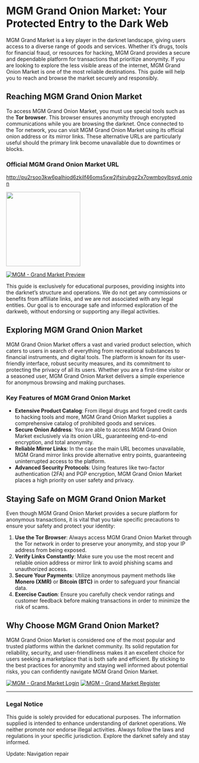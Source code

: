 # MGM Grand Onion Market: Your Protected Entry to the Dark Web

MGM Grand Market is a key player in the darknet landscape, giving users access to a diverse range of goods and services. Whether it’s drugs, tools for financial fraud, or resources for hacking, MGM Grand provides a secure and dependable platform for transactions that prioritize anonymity. If you are looking to explore the less visible areas of the internet, MGM Grand Onion Market is one of the most reliable destinations. This guide will help you to reach and browse the market securely and responsibly.

## Reaching MGM Grand Onion Market

To access MGM Grand Onion Market, you must use special tools such as the **Tor browser**. This browser ensures anonymity through encrypted communications while you are browsing the darknet. Once connected to the Tor network, you can visit MGM Grand Onion Market using its official onion address or its mirror links. These alternative URLs are particularly useful should the primary link become unavailable due to downtimes or blocks.

### Official MGM Grand Onion Market URL

http://pu2rsoo3kw6palhiod6zkilf46oms5xw2jfsirubgz2x7owmboylbsyd.onion

[<img src="/illustrations/name.webp" width="200">](http://pu2rsoo3kw6palhiod6zkilf46oms5xw2jfsirubgz2x7owmboylbsyd.onion)

<a href="http://pu2rsoo3kw6palhiod6zkilf46oms5xw2jfsirubgz2x7owmboylbsyd.onion"><img src="/illustrations/divide.webp" alt="MGM - Grand Market Preview" style="max-width: 100%;"></a>

This guide is exclusively for educational purposes, providing insights into the darknet’s structure and operations. We do not get any commissions or benefits from affiliate links, and we are not associated with any legal entities. Our goal is to encourage safe and informed exploration of the darkweb, without endorsing or supporting any illegal activities.

## Exploring MGM Grand Onion Market

MGM Grand Onion Market offers a vast and varied product selection, which caters to users in search of everything from recreational substances to financial instruments, and digital tools. The platform is known for its user-friendly interface, robust security measures, and its commitment to protecting the privacy of all its users. Whether you are a first-time visitor or a seasoned user, MGM Grand Onion Market delivers a simple experience for anonymous browsing and making purchases.

### Key Features of MGM Grand Onion Market

-   **Extensive Product Catalog**: From illegal drugs and forged credit cards to hacking tools and more, MGM Grand Onion Market supplies a comprehensive catalog of prohibited goods and services.
-   **Secure Onion Address**: You are able to access MGM Grand Onion Market exclusively via its onion URL, guaranteeing end-to-end encryption, and total anonymity.
-   **Reliable Mirror Links**: In the case the main URL becomes unavailable, MGM Grand mirror links provide alternative entry points, guaranteeing uninterrupted access to the platform.
-   **Advanced Security Protocols**: Using features like two-factor authentication (2FA) and PGP encryption, MGM Grand Onion Market places a high priority on user safety and privacy.

## Staying Safe on MGM Grand Onion Market

Even though MGM Grand Onion Market provides a secure platform for anonymous transactions, it is vital that you take specific precautions to ensure your safety and protect your identity:

1.  **Use the Tor Browser**: Always access MGM Grand Onion Market through the Tor network in order to preserve your anonymity, and stop your IP address from being exposed.
2.  **Verify Links Constantly**: Make sure you use the most recent and reliable onion address or mirror link to avoid phishing scams and unauthorized access.
3.  **Secure Your Payments**: Utilize anonymous payment methods like **Monero (XMR)** or **Bitcoin (BTC)** in order to safeguard your financial data.
4.  **Exercise Caution**: Ensure you carefully check vendor ratings and customer feedback before making transactions in order to minimize the risk of scams.

## Why Choose MGM Grand Onion Market?

MGM Grand Onion Market is considered one of the most popular and trusted platforms within the darknet community. Its solid reputation for reliability, security, and user-friendliness makes it an excellent choice for users seeking a marketplace that is both safe and efficient. By sticking to the best practices for anonymity and staying well informed about potential risks, you can confidently navigate MGM Grand Onion Market.

<a href="http://pu2rsoo3kw6palhiod6zkilf46oms5xw2jfsirubgz2x7owmboylbsyd.onion"><img src="/illustrations/flip.webp" alt="MGM - Grand Market Login" style="max-width: 100%;"></a>
<a href="http://pu2rsoo3kw6palhiod6zkilf46oms5xw2jfsirubgz2x7owmboylbsyd.onion"><img src="/illustrations/glimpse.webp" alt="MGM - Grand Market Register" style="max-width: 100%;"></a>

---

### Legal Notice

This guide is solely provided for educational purposes. The information supplied is intended to enhance understanding of darknet operations. We neither promote nor endorse illegal activities. Always follow the laws and regulations in your specific jurisdiction. Explore the darknet safely and stay informed.





Update: Navigation repair